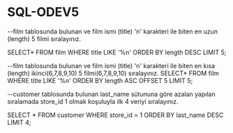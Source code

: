 # SQL-ODEV5

--film tablosunda bulunan ve film ismi (title) 'n' karakteri ile biten en uzun (length) 5 filmi sıralayınız.

SELECT*
FROM film
WHERE title LIKE '%n'
ORDER BY length DESC
LIMIT 5;

--film tablosunda bulunan ve film ismi (title) 'n' karakteri ile biten en kısa (length) ikinci(6,7,8,9,10) 5 filmi(6,7,8,9,10) sıralayınız.
SELECT*
FROM film
WHERE title LIKE '%n'
ORDER BY length ASC
OFFSET 5
LIMIT 5;

--customer tablosunda bulunan last_name sütununa göre azalan yapılan sıralamada store_id 1 olmak koşuluyla ilk 4 veriyi sıralayınız.

SELECT *
FROM customer
WHERE store_id = 1
ORDER BY last_name DESC
LIMIT 4;
